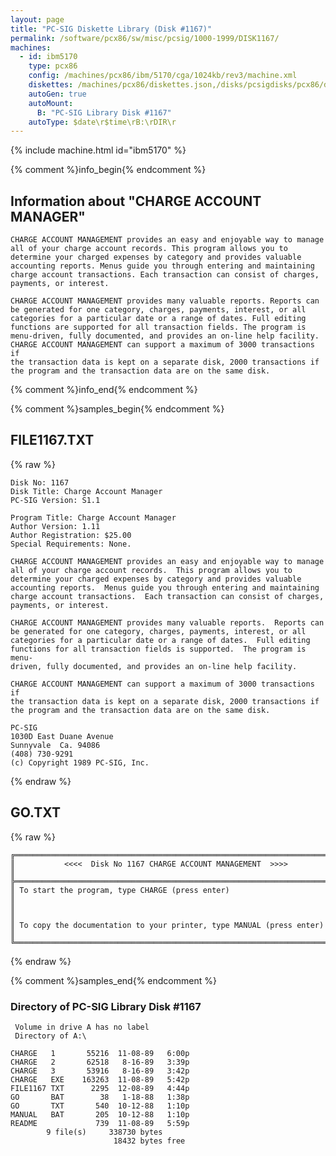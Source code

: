 ```yaml
---
layout: page
title: "PC-SIG Diskette Library (Disk #1167)"
permalink: /software/pcx86/sw/misc/pcsig/1000-1999/DISK1167/
machines:
  - id: ibm5170
    type: pcx86
    config: /machines/pcx86/ibm/5170/cga/1024kb/rev3/machine.xml
    diskettes: /machines/pcx86/diskettes.json,/disks/pcsigdisks/pcx86/diskettes.json
    autoGen: true
    autoMount:
      B: "PC-SIG Library Disk #1167"
    autoType: $date\r$time\rB:\rDIR\r
---
```


{% include machine.html id="ibm5170" %}

{% comment %}info_begin{% endcomment %}

## Information about "CHARGE ACCOUNT MANAGER"

    CHARGE ACCOUNT MANAGEMENT provides an easy and enjoyable way to manage
    all of your charge account records. This program allows you to
    determine your charged expenses by category and provides valuable
    accounting reports. Menus guide you through entering and maintaining
    charge account transactions. Each transaction can consist of charges,
    payments, or interest.
    
    CHARGE ACCOUNT MANAGEMENT provides many valuable reports. Reports can
    be generated for one category, charges, payments, interest, or all
    categories for a particular date or a range of dates. Full editing
    functions are supported for all transaction fields. The program is
    menu-driven, fully documented, and provides an on-line help facility.
    CHARGE ACCOUNT MANAGEMENT can support a maximum of 3000 transactions if
    the transaction data is kept on a separate disk, 2000 transactions if
    the program and the transaction data are on the same disk.
{% comment %}info_end{% endcomment %}

{% comment %}samples_begin{% endcomment %}

## FILE1167.TXT

{% raw %}
```
Disk No: 1167                                                           
Disk Title: Charge Account Manager                                      
PC-SIG Version: S1.1                                                    
                                                                        
Program Title: Charge Account Manager                                   
Author Version: 1.11                                                    
Author Registration: $25.00                                             
Special Requirements: None.                                             
                                                                        
CHARGE ACCOUNT MANAGEMENT provides an easy and enjoyable way to manage  
all of your charge account records.  This program allows you to         
determine your charged expenses by category and provides valuable       
accounting reports.  Menus guide you through entering and maintaining   
charge account transactions.  Each transaction can consist of charges,  
payments, or interest.                                                  
                                                                        
CHARGE ACCOUNT MANAGEMENT provides many valuable reports.  Reports can  
be generated for one category, charges, payments, interest, or all      
categories for a particular date or a range of dates.  Full editing     
functions for all transaction fields is supported.  The program is menu-
driven, fully documented, and provides an on-line help facility.        
                                                                        
CHARGE ACCOUNT MANAGEMENT can support a maximum of 3000 transactions if 
the transaction data is kept on a separate disk, 2000 transactions if   
the program and the transaction data are on the same disk.              
                                                                        
PC-SIG                                                                  
1030D East Duane Avenue                                                 
Sunnyvale  Ca. 94086                                                    
(408) 730-9291                                                          
(c) Copyright 1989 PC-SIG, Inc.                                         
```
{% endraw %}

## GO.TXT

{% raw %}
```
╔═════════════════════════════════════════════════════════════════════════╗
║           <<<<  Disk No 1167 CHARGE ACCOUNT MANAGEMENT  >>>>            ║
╠═════════════════════════════════════════════════════════════════════════╣
║ To start the program, type CHARGE (press enter)                         ║
║                                                                         ║
║ To copy the documentation to your printer, type MANUAL (press enter)    ║
╚═════════════════════════════════════════════════════════════════════════╝
```
{% endraw %}

{% comment %}samples_end{% endcomment %}

### Directory of PC-SIG Library Disk #1167

     Volume in drive A has no label
     Directory of A:\

    CHARGE   1       55216  11-08-89   6:00p
    CHARGE   2       62518   8-16-89   3:39p
    CHARGE   3       53916   8-16-89   3:42p
    CHARGE   EXE    163263  11-08-89   5:42p
    FILE1167 TXT      2295  12-08-89   4:44p
    GO       BAT        38   1-18-88   1:38p
    GO       TXT       540  10-12-88   1:10p
    MANUAL   BAT       205  10-12-88   1:10p
    README             739  11-08-89   5:59p
            9 file(s)     338730 bytes
                           18432 bytes free
